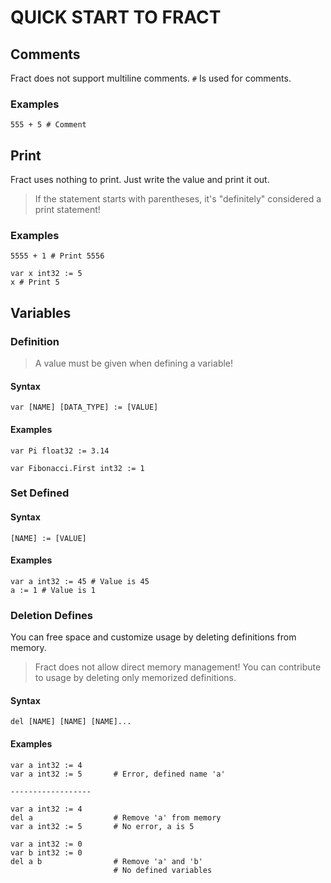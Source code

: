 # QUICK START TO FRACT

## Comments
Fract does not support multiline comments. ``#`` Is used for comments.
### Examples
```
555 + 5 # Comment
```

## Print
Fract uses nothing to print. Just write the value and print it out.

> If the statement starts with parentheses, it's "definitely" considered a print statement!

### Examples
```
5555 + 1 # Print 5556
```

```
var x int32 := 5
x # Print 5
```

## Variables
### Definition

> A value must be given when defining a variable!

#### Syntax
```
var [NAME] [DATA_TYPE] := [VALUE]
```
#### Examples
```
var Pi float32 := 3.14
```
```
var Fibonacci.First int32 := 1
```
### Set Defined
#### Syntax
```
[NAME] := [VALUE]
```
#### Examples
```
var a int32 := 45 # Value is 45
a := 1 # Value is 1
```

### Deletion Defines
You can free space and customize usage by deleting definitions from memory.

> Fract does not allow direct memory management! You can contribute to usage by deleting only memorized definitions.

#### Syntax
```
del [NAME] [NAME] [NAME]...
```
#### Examples
```
var a int32 := 4
var a int32 := 5       # Error, defined name 'a'

------------------

var a int32 := 4
del a                  # Remove 'a' from memory
var a int32 := 5       # No error, a is 5
```
```
var a int32 := 0
var b int32 := 0
del a b                # Remove 'a' and 'b'
                       # No defined variables
```

